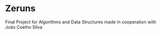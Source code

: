 # Zeruns
Final Project for Algorithms and Data Structures made in cooperation with João Coelho Silva

